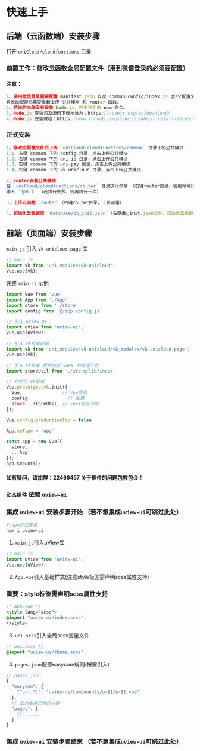 
# 快速上手

## 后端（云函数端）安装步骤
打开 `uniCloud/cloudfunctions` 目录

### 前置工作：修改云函数全局配置文件（用到微信登录的必须要配置）
#### 注意：
```js
1、使用微信登录需要配置 manifest.json 以及 common/config/index.js 这2个配置文件，
且改动配置后需要重新上传 公共模块 和 router 函数。
2、若你的电脑没有安装 Node.js，则无法使用 npm 命令。
3、Node.js 安装包及源码下载地址为：https://nodejs.org/en/download/
4、Node.js 安装教程：https://www.runoob.com/nodejs/nodejs-install-setup.html
```

### 正式安装

```js
1、修改完配置文件后上传 `uniCloud/cloudfunctions/common` 目录下的公共模块
1.1、右键 common 下的 config 目录，点击上传公共模块
1.2、右键 common 下的 uni-id 目录，点击上传公共模块
1.3、右键 common 下的 uni-pay 目录，点击上传公共模块
1.4、右键 common 下的 vk-unicloud 目录，点击上传公共模块
```

```js
2、router安装公共模块
在 `uniCloud/cloudfunctions/router` 目录执行命令 （右键router目录，使用命令行窗口打开所在目录）
输入 `npm i` （若执行失败，则再执行一次）

```

```js
3、上传云函数 `router`（右键router目录，上传部署）
```

```js
4、初始化云数据库 `database/db_init.json`（右键db_init.json文件，初始化云数据库）
```

## 前端（页面端）安装步骤

`main.js` 引入 `vk-unicloud-page` 库

```js
// main.js
import vk from 'uni_modules/vk-unicloud';
Vue.use(vk);
```

完整 `main.js` 示例

```js
import Vue from 'vue'
import App from './App'
import store from './store'
import config from '@/app.config.js'

// 引入 uView UI
import uView from 'uview-ui';
Vue.use(uView);

// 引入 vk框架前端
import vk from 'uni_modules/vk-unicloud/vk_modules/vk-unicloud-page';
Vue.use(vk);

// 引入 vk框架 提供的对 vuex 的简写法则
import storeUtil from './store/lib/index'

// 初始化 vk框架
Vue.prototype.vk.init({
  Vue,               // Vue实例
  config,	           // 配置
  store : storeUtil, // vuex简写法则
});

Vue.config.productionTip = false

App.mpType = 'app'

const app = new Vue({
  store,
  ...App
});
app.$mount();

```

#### 如有疑问，请加群：22466457 关于插件的问题包教包会！

### `动态组件` 依赖 `uview-ui` 
### 集成 `uview-ui` 安装步骤开始 （若不想集成`uview-ui`可跳过此处）

```bash
# npm方式安装
npm i uview-ui
```


1. `main.js`引入uView库
```js
// main.js
import uView from 'uview-ui';
Vue.use(uView);
```

2. `App.vue`引入基础样式(注意style标签需声明scss属性支持)
### 重要：style标签需声明scss属性支持
```css
/* App.vue */
<style lang="scss">
@import "uview-ui/index.scss";
</style>
```

3. `uni.scss`引入全局scss变量文件
```css
/* uni.scss */
@import "uview-ui/theme.scss";
```

4. `pages.json`配置easycom规则(按需引入)

```js
// pages.json
{
  "easycom": {
    "^u-(.*)": "uview-ui/components/u-$1/u-$1.vue"
  },
  // 此为本身已有的内容
  "pages": [
    // ......
  ]
}
```

### 集成 `uview-ui` 安装步骤结束 （若不想集成`uview-ui`可跳过此处）
